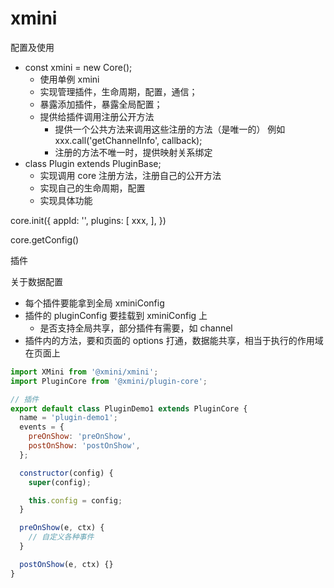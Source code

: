 # xmini

配置及使用

- const xmini = new Core();
  - 使用单例 xmini
  - 实现管理插件，生命周期，配置，通信；
  - 暴露添加插件，暴露全局配置；
  - 提供给插件调用注册公开方法
    - 提供一个公共方法来调用这些注册的方法（是唯一的） 例如 xxx.call('getChannelInfo', callback);
    - 注册的方法不唯一时，提供映射关系绑定
- class Plugin extends PluginBase;
  - 实现调用 core 注册方法，注册自己的公开方法
  - 实现自己的生命周期，配置
  - 实现具体功能

core.init({
  appId: '',
  plugins: [
    xxx,
  ],
})

core.getConfig()

插件

关于数据配置

- 每个插件要能拿到全局 xminiConfig
- 插件的 pluginConfig 要挂载到 xminiConfig 上
  - 是否支持全局共享，部分插件有需要，如 channel
- 插件内的方法，要和页面的 options 打通，数据能共享，相当于执行的作用域在页面上

```js
import XMini from '@xmini/xmini';
import PluginCore from '@xmini/plugin-core';

// 插件
export default class PluginDemo1 extends PluginCore {
  name = 'plugin-demo1';
  events = {
    preOnShow: 'preOnShow',
    postOnShow: 'postOnShow',
  };

  constructor(config) {
    super(config);

    this.config = config;
  }

  preOnShow(e, ctx) {
    // 自定义各种事件
  }

  postOnShow(e, ctx) {}
}
```
